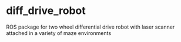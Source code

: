 # diff_drive_robot
ROS package for two wheel differential drive robot with laser scanner attached in a variety of maze environments
